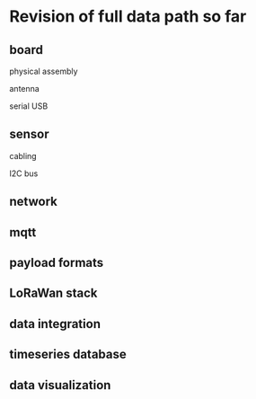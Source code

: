 # Revision of full data path so far


## board

physical assembly

antenna 

serial USB

## sensor

cabling

I2C bus

## network

## mqtt

## payload formats

## LoRaWan stack

## data integration

## timeseries database

## data visualization
